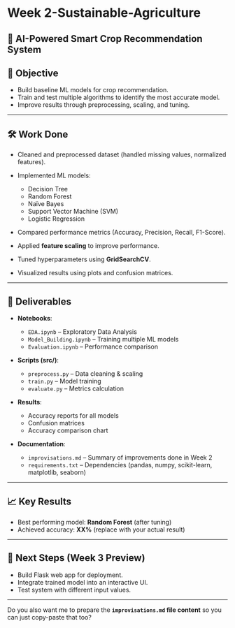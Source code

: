 #  Week 2-Sustainable-Agriculture

## 🌱 AI-Powered Smart Crop Recommendation System

## 📌 Objective

* Build baseline ML models for crop recommendation.
* Train and test multiple algorithms to identify the most accurate model.
* Improve results through preprocessing, scaling, and tuning.

---

## 🛠️ Work Done

* Cleaned and preprocessed dataset (handled missing values, normalized features).
* Implemented ML models:

  * Decision Tree
  * Random Forest
  * Naïve Bayes
  * Support Vector Machine (SVM)
  * Logistic Regression
* Compared performance metrics (Accuracy, Precision, Recall, F1-Score).
* Applied **feature scaling** to improve performance.
* Tuned hyperparameters using **GridSearchCV**.
* Visualized results using plots and confusion matrices.

---

## 📂 Deliverables

* **Notebooks**:

  * `EDA.ipynb` – Exploratory Data Analysis
  * `Model_Building.ipynb` – Training multiple ML models
  * `Evaluation.ipynb` – Performance comparison

* **Scripts (src/)**:

  * `preprocess.py` – Data cleaning & scaling
  * `train.py` – Model training
  * `evaluate.py` – Metrics calculation

* **Results**:

  * Accuracy reports for all models
  * Confusion matrices
  * Accuracy comparison chart

* **Documentation**:

  * `improvisations.md` – Summary of improvements done in Week 2
  * `requirements.txt` – Dependencies (pandas, numpy, scikit-learn, matplotlib, seaborn)

---

## 📈 Key Results

* Best performing model: **Random Forest** (after tuning)
* Achieved accuracy: **XX%** (replace with your actual result)

---

## 🚀 Next Steps (Week 3 Preview)

* Build Flask web app for deployment.
* Integrate trained model into an interactive UI.
* Test system with different input values.

---

Do you also want me to prepare the **`improvisations.md` file content** so you can just copy-paste that too?
